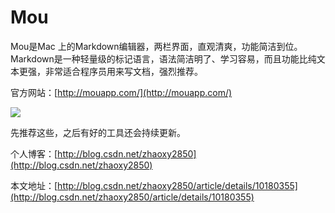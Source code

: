 # Mou

Mou是Mac 上的Markdown编辑器，两栏界面，直观清爽，功能简洁到位。Markdown是一种轻量级的标记语言，语法简洁明了、学习容易，而且功能比纯文本更强，非常适合程序员用来写文档，强烈推荐。

官方网站：[http://mouapp.com/](http://mouapp.com/)

![](http://mouapp.com/images/Mou_Screenshot_1.png)  


  


  


先推荐这些，之后有好的工具还会持续更新。

个人博客：[http://blog.csdn.net/zhaoxy2850](http://blog.csdn.net/zhaoxy2850)

本文地址：[http://blog.csdn.net/zhaoxy2850/article/details/10180355](http://blog.csdn.net/zhaoxy2850/article/details/10180355)
